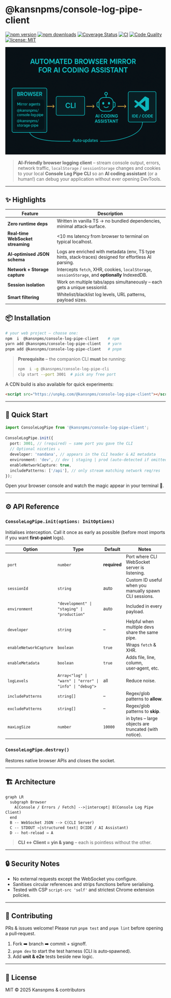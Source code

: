 # @kansnpms/console-log-pipe-client

[![npm version](https://img.shields.io/npm/v/@kansnpms/console-log-pipe-client.svg)](https://www.npmjs.com/package/@kansnpms/console-log-pipe-client)
[![npm downloads](https://img.shields.io/npm/dt/@kansnpms/console-log-pipe-client.svg)](https://www.npmjs.com/package/@kansnpms/console-log-pipe-client)
[![Coverage Status](https://img.shields.io/badge/coverage-96.77%25-brightgreen.svg)](https://github.com/kgptapps/consolelogpipe)
[![CI](https://github.com/kgptapps/consolelogpipe/actions/workflows/ci.yml/badge.svg)](https://github.com/kgptapps/consolelogpipe/actions/workflows/ci.yml)
[![Code Quality](https://github.com/kgptapps/consolelogpipe/actions/workflows/code-quality.yml/badge.svg)](https://github.com/kgptapps/consolelogpipe/actions/workflows/code-quality.yml)
[![license: MIT](https://img.shields.io/badge/License-MIT-green.svg)](LICENSE)

![Console Log Pipe Client](https://raw.githubusercontent.com/kgptapps/consolelogpipe/main/images/KansBrowserMirrorAgents.png)

> **AI‑Friendly browser logging client** – stream console output, errors, network traffic,
> `localStorage` / `sessionStorage` changes and cookies to your local **Console Log Pipe CLI** so an
> **AI coding assistant** (or a human!) can debug your application without ever opening DevTools.

---

## ✨ Highlights

| Feature                           | Description                                                                                            |
| --------------------------------- | ------------------------------------------------------------------------------------------------------ |
| **Zero runtime deps**             | Written in vanilla TS → no bundled dependencies, minimal attack‑surface.                               |
| **Real‑time WebSocket streaming** | <10 ms latency from browser to terminal on typical localhost.                                          |
| **AI‑optimised JSON schema**      | Logs are enriched with metadata (env, TS type hints, stack‑traces) designed for effortless AI parsing. |
| **Network + Storage capture**     | Intercepts `fetch`, XHR, cookies, `localStorage`, `sessionStorage`, and **optionally** IndexedDB.      |
| **Session isolation**             | Work on multiple tabs/apps simultaneously – each gets a unique sessionId.                              |
| **Smart filtering**               | Whitelist/blacklist log levels, URL patterns, payload sizes.                                           |

## 📦 Installation

```bash
# your web project – choose one:
npm  i  @kansnpms/console-log-pipe-client    # npm
yarn add @kansnpms/console-log-pipe-client   # yarn
pnpm add @kansnpms/console-log-pipe-client   # pnpm
```

> **Prerequisite** – the companion CLI **must** be running:
>
> ```bash
> npm  i -g @kansnpms/console-log-pipe-cli
> clp start --port 3001  # pick any free port
> ```

A CDN build is also available for quick experiments:

```html
<script src="https://unpkg.com/@kansnpms/console-log-pipe-client"></script>
```

---

## 🚀 Quick Start

```ts
import ConsoleLogPipe from '@kansnpms/console-log-pipe-client';

ConsoleLogPipe.init({
  port: 3001, // (required) – same port you gave the CLI
  // Optional niceties ↓
  developer: 'nandana', // appears in the CLI header & AI metadata
  environment: 'dev', // dev | staging | prod (auto‑detected if omitted)
  enableNetworkCapture: true,
  includePatterns: ['/api'], // only stream matching network req/res
});
```

Open your browser console and watch the magic appear in your terminal 📡.

---

## ⚙️ API Reference

### `ConsoleLogPipe.init(options: InitOptions)`

Initialises interception. Call it once as early as possible (before most imports if you want
**first‑paint** logs).

| Option                 | Type                                                     | Default      | Notes                                                  |
| ---------------------- | -------------------------------------------------------- | ------------ | ------------------------------------------------------ |
| `port`                 | `number`                                                 | **required** | Port where CLI WebSocket server is listening.          |
| `sessionId`            | `string`                                                 | auto         | Custom ID useful when you manually spawn CLI sessions. |
| `environment`          | `"development" \| "staging" \| "production"`             | auto         | Included in every payload.                             |
| `developer`            | `string`                                                 | –            | Helpful when multiple devs share the same pipe.        |
| `enableNetworkCapture` | `boolean`                                                | `true`       | Wraps `fetch` & XHR.                                   |
| `enableMetadata`       | `boolean`                                                | `true`       | Adds file, line, column, user‑agent, etc.              |
| `logLevels`            | `Array<"log" \| "warn" \| "error" \| "info" \| "debug">` | all          | Reduce noise.                                          |
| `includePatterns`      | `string[]`                                               | –            | Regex/glob patterns to **allow**.                      |
| `excludePatterns`      | `string[]`                                               | –            | Regex/glob patterns to **skip**.                       |
| `maxLogSize`           | `number`                                                 | `10000`      | in bytes – large objects are truncated (with notice).  |

### `ConsoleLogPipe.destroy()`

Restores native browser APIs and closes the socket.

---

## 🏗️ Architecture

```mermaid
graph LR
  subgraph Browser
    A[Console / Errors / Fetch] -->|intercept| B(Console Log Pipe Client)
  end
  B -- WebSocket JSON --> C(CLI Server)
  C -- STDOUT →|structured text| D(IDE / AI Assistant)
  D -- hot‑reload → A
```

> **CLI ↔ Client = yin & yang** – each is pointless without the other.

---

## 🔒 Security Notes

- No external requests except the WebSocket you configure.
- Sanitises circular references and strips functions before serialising.
- Tested with CSP `script-src 'self'` and strictest Chrome extension policies.

---

## 🤝 Contributing

PRs & issues welcome! Please run `pnpm test` and `pnpm lint` before opening a pull‑request.

1. Fork ➡️ branch ➡️ commit + signoff.
2. `pnpm dev` to start the test harness (CLI is auto‑spawned).
3. Add **unit & e2e** tests beside new logic.

---

## 📝 License

MIT © 2025 Kansnpms & contributors
